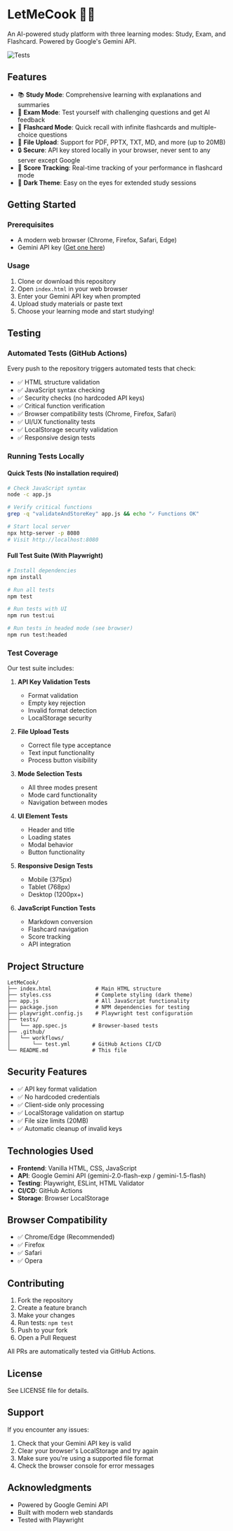 # LetMeCook 🧑‍🍳

An AI-powered study platform with three learning modes: Study, Exam, and Flashcard. Powered by Google's Gemini API.

![Tests](https://github.com/Ayan-Nalawade/LetMeCook/actions/workflows/test.yml/badge.svg)

## Features

- 📚 **Study Mode**: Comprehensive learning with explanations and summaries
- 📝 **Exam Mode**: Test yourself with challenging questions and get AI feedback
- 🎴 **Flashcard Mode**: Quick recall with infinite flashcards and multiple-choice questions
- 📁 **File Upload**: Support for PDF, PPTX, TXT, MD, and more (up to 20MB)
- 🔒 **Secure**: API key stored locally in your browser, never sent to any server except Google
- 🎯 **Score Tracking**: Real-time tracking of your performance in flashcard mode
- 🌙 **Dark Theme**: Easy on the eyes for extended study sessions

## Getting Started

### Prerequisites

- A modern web browser (Chrome, Firefox, Safari, Edge)
- Gemini API key ([Get one here](https://aistudio.google.com/app/apikey))

### Usage

1. Clone or download this repository
2. Open `index.html` in your web browser
3. Enter your Gemini API key when prompted
4. Upload study materials or paste text
5. Choose your learning mode and start studying!

## Testing

### Automated Tests (GitHub Actions)

Every push to the repository triggers automated tests that check:
- ✅ HTML structure validation
- ✅ JavaScript syntax checking
- ✅ Security checks (no hardcoded API keys)
- ✅ Critical function verification
- ✅ Browser compatibility tests (Chrome, Firefox, Safari)
- ✅ UI/UX functionality tests
- ✅ LocalStorage security validation
- ✅ Responsive design tests

### Running Tests Locally

#### Quick Tests (No installation required)

```bash
# Check JavaScript syntax
node -c app.js

# Verify critical functions
grep -q "validateAndStoreKey" app.js && echo "✓ Functions OK"

# Start local server
npx http-server -p 8080
# Visit http://localhost:8080
```

#### Full Test Suite (With Playwright)

```bash
# Install dependencies
npm install

# Run all tests
npm test

# Run tests with UI
npm run test:ui

# Run tests in headed mode (see browser)
npm run test:headed
```

### Test Coverage

Our test suite includes:

1. **API Key Validation Tests**
   - Format validation
   - Empty key rejection
   - Invalid format detection
   - LocalStorage security

2. **File Upload Tests**
   - Correct file type acceptance
   - Text input functionality
   - Process button visibility

3. **Mode Selection Tests**
   - All three modes present
   - Mode card functionality
   - Navigation between modes

4. **UI Element Tests**
   - Header and title
   - Loading states
   - Modal behavior
   - Button functionality

5. **Responsive Design Tests**
   - Mobile (375px)
   - Tablet (768px)
   - Desktop (1200px+)

6. **JavaScript Function Tests**
   - Markdown conversion
   - Flashcard navigation
   - Score tracking
   - API integration

## Project Structure

```
LetMeCook/
├── index.html              # Main HTML structure
├── styles.css              # Complete styling (dark theme)
├── app.js                  # All JavaScript functionality
├── package.json            # NPM dependencies for testing
├── playwright.config.js    # Playwright test configuration
├── tests/
│   └── app.spec.js        # Browser-based tests
├── .github/
│   └── workflows/
│       └── test.yml       # GitHub Actions CI/CD
└── README.md              # This file
```

## Security Features

- ✅ API key format validation
- ✅ No hardcoded credentials
- ✅ Client-side only processing
- ✅ LocalStorage validation on startup
- ✅ File size limits (20MB)
- ✅ Automatic cleanup of invalid keys

## Technologies Used

- **Frontend**: Vanilla HTML, CSS, JavaScript
- **API**: Google Gemini API (gemini-2.0-flash-exp / gemini-1.5-flash)
- **Testing**: Playwright, ESLint, HTML Validator
- **CI/CD**: GitHub Actions
- **Storage**: Browser LocalStorage

## Browser Compatibility

- ✅ Chrome/Edge (Recommended)
- ✅ Firefox
- ✅ Safari
- ✅ Opera

## Contributing

1. Fork the repository
2. Create a feature branch
3. Make your changes
4. Run tests: `npm test`
5. Push to your fork
6. Open a Pull Request

All PRs are automatically tested via GitHub Actions.

## License

See LICENSE file for details.

## Support

If you encounter any issues:
1. Check that your Gemini API key is valid
2. Clear your browser's LocalStorage and try again
3. Make sure you're using a supported file format
4. Check the browser console for error messages

## Acknowledgments

- Powered by Google Gemini API
- Built with modern web standards
- Tested with Playwright
